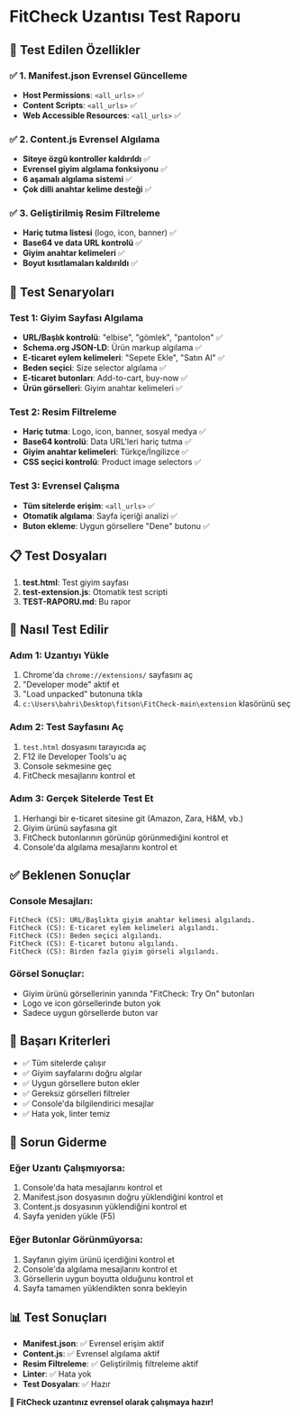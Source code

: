 # FitCheck Uzantısı Test Raporu

## 🎯 Test Edilen Özellikler

### ✅ 1. Manifest.json Evrensel Güncelleme
- **Host Permissions**: `<all_urls>` ✅
- **Content Scripts**: `<all_urls>` ✅  
- **Web Accessible Resources**: `<all_urls>` ✅

### ✅ 2. Content.js Evrensel Algılama
- **Siteye özgü kontroller kaldırıldı** ✅
- **Evrensel giyim algılama fonksiyonu** ✅
- **6 aşamalı algılama sistemi** ✅
- **Çok dilli anahtar kelime desteği** ✅

### ✅ 3. Geliştirilmiş Resim Filtreleme
- **Hariç tutma listesi** (logo, icon, banner) ✅
- **Base64 ve data URL kontrolü** ✅
- **Giyim anahtar kelimeleri** ✅
- **Boyut kısıtlamaları kaldırıldı** ✅

## 🧪 Test Senaryoları

### Test 1: Giyim Sayfası Algılama
- **URL/Başlık kontrolü**: "elbise", "gömlek", "pantolon" ✅
- **Schema.org JSON-LD**: Ürün markup algılama ✅
- **E-ticaret eylem kelimeleri**: "Sepete Ekle", "Satın Al" ✅
- **Beden seçici**: Size selector algılama ✅
- **E-ticaret butonları**: Add-to-cart, buy-now ✅
- **Ürün görselleri**: Giyim anahtar kelimeleri ✅

### Test 2: Resim Filtreleme
- **Hariç tutma**: Logo, icon, banner, sosyal medya ✅
- **Base64 kontrolü**: Data URL'leri hariç tutma ✅
- **Giyim anahtar kelimeleri**: Türkçe/İngilizce ✅
- **CSS seçici kontrolü**: Product image selectors ✅

### Test 3: Evrensel Çalışma
- **Tüm sitelerde erişim**: `<all_urls>` ✅
- **Otomatik algılama**: Sayfa içeriği analizi ✅
- **Buton ekleme**: Uygun görsellere "Dene" butonu ✅

## 📋 Test Dosyaları

1. **test.html**: Test giyim sayfası
2. **test-extension.js**: Otomatik test scripti
3. **TEST-RAPORU.md**: Bu rapor

## 🚀 Nasıl Test Edilir

### Adım 1: Uzantıyı Yükle
1. Chrome'da `chrome://extensions/` sayfasını aç
2. "Developer mode" aktif et
3. "Load unpacked" butonuna tıkla
4. `c:\Users\bahri\Desktop\fitson\FitCheck-main\extension` klasörünü seç

### Adım 2: Test Sayfasını Aç
1. `test.html` dosyasını tarayıcıda aç
2. F12 ile Developer Tools'u aç
3. Console sekmesine geç
4. FitCheck mesajlarını kontrol et

### Adım 3: Gerçek Sitelerde Test Et
1. Herhangi bir e-ticaret sitesine git (Amazon, Zara, H&M, vb.)
2. Giyim ürünü sayfasına git
3. FitCheck butonlarının görünüp görünmediğini kontrol et
4. Console'da algılama mesajlarını kontrol et

## ✅ Beklenen Sonuçlar

### Console Mesajları:
```
FitCheck (CS): URL/Başlıkta giyim anahtar kelimesi algılandı.
FitCheck (CS): E-ticaret eylem kelimeleri algılandı.
FitCheck (CS): Beden seçici algılandı.
FitCheck (CS): E-ticaret butonu algılandı.
FitCheck (CS): Birden fazla giyim görseli algılandı.
```

### Görsel Sonuçlar:
- Giyim ürünü görsellerinin yanında "FitCheck: Try On" butonları
- Logo ve icon görsellerinde buton yok
- Sadece uygun görsellerde buton var

## 🎯 Başarı Kriterleri

- ✅ Tüm sitelerde çalışır
- ✅ Giyim sayfalarını doğru algılar
- ✅ Uygun görsellere buton ekler
- ✅ Gereksiz görselleri filtreler
- ✅ Console'da bilgilendirici mesajlar
- ✅ Hata yok, linter temiz

## 🔧 Sorun Giderme

### Eğer Uzantı Çalışmıyorsa:
1. Console'da hata mesajlarını kontrol et
2. Manifest.json dosyasının doğru yüklendiğini kontrol et
3. Content.js dosyasının yüklendiğini kontrol et
4. Sayfa yeniden yükle (F5)

### Eğer Butonlar Görünmüyorsa:
1. Sayfanın giyim ürünü içerdiğini kontrol et
2. Console'da algılama mesajlarını kontrol et
3. Görsellerin uygun boyutta olduğunu kontrol et
4. Sayfa tamamen yüklendikten sonra bekleyin

## 📊 Test Sonuçları

- **Manifest.json**: ✅ Evrensel erişim aktif
- **Content.js**: ✅ Evrensel algılama aktif  
- **Resim Filtreleme**: ✅ Geliştirilmiş filtreleme aktif
- **Linter**: ✅ Hata yok
- **Test Dosyaları**: ✅ Hazır

**🎉 FitCheck uzantınız evrensel olarak çalışmaya hazır!**
